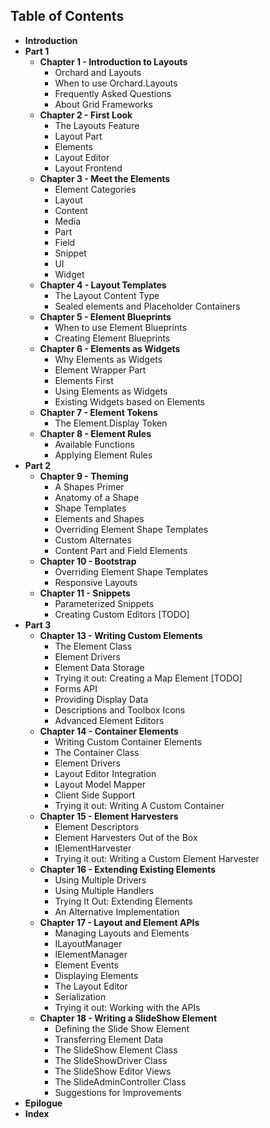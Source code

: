 ## Table of Contents

* **Introduction**
* **Part 1**
	* **Chapter 1 - Introduction to Layouts**
		* Orchard and Layouts
		* When to use Orchard.Layouts
		* Frequently Asked Questions
		* About Grid Frameworks
	* **Chapter 2 -  First Look**
		* The Layouts Feature
		* Layout Part
		* Elements
		* Layout Editor
		* Layout Frontend
	* **Chapter 3 - Meet the Elements**
		* Element Categories
		* Layout
		* Content
		* Media
		* Part
		* Field
		* Snippet
		* UI
		* Widget
	* **Chapter 4 -  Layout Templates**
		* The Layout Content Type
		* Sealed elements and Placeholder Containers
    * **Chapter 5 -  Element Blueprints**
	    * When to use Element Blueprints
	    * Creating Element Blueprints
	* **Chapter 6 -  Elements as Widgets**
		* Why Elements as Widgets
		* Element Wrapper Part
		* Elements First
		* Using Elements as Widgets
		* Existing Widgets based on Elements
	* **Chapter 7 - Element Tokens**
		* The Element.Display Token
	* **Chapter 8 - Element Rules**
		* Available Functions
		* Applying Element Rules
* **Part 2**
	* **Chapter 9 - Theming**
    	* A Shapes Primer
    	* Anatomy of a Shape
       	* Shape Templates
    	* Elements and Shapes
    	* Overriding Element Shape Templates
    	* Custom Alternates
    	* Content Part and Field Elements
	* **Chapter 10 -  Bootstrap**
    	* Overriding Element Shape Templates
    	* Responsive Layouts
	* **Chapter 11 -  Snippets**
    	* Parameterized Snippets
		* Creating Custom Editors [TODO]
* **Part 3**
    * **Chapter 13 -  Writing Custom Elements**
	    * The Element Class
	    * Element Drivers
	    * Element Data Storage
	    * Trying it out: Creating a Map Element [TODO]
	    * Forms API
	    * Providing Display Data
	    * Descriptions and Toolbox Icons
	    * Advanced Element Editors
    * **Chapter 14 -  Container Elements**
	    * Writing Custom Container Elements
	    * The Container Class
	    * Element Drivers
	    * Layout Editor Integration
	    * Layout Model Mapper
	    * Client Side Support
	    * Trying it out: Writing A Custom Container
    * **Chapter 15 -  Element Harvesters**
	    * Element Descriptors
	    * Element Harvesters Out of the Box
	    * IElementHarvester
	    * Trying it out: Writing a Custom Element Harvester
    * **Chapter 16 -  Extending Existing Elements**
	    * Using Multiple Drivers
	    * Using Multiple Handlers
	    * Trying It Out: Extending Elements
	    * An Alternative Implementation
	* **Chapter 17 - Layout and Element APIs**
		* Managing Layouts and Elements
		* ILayoutManager
		* IElementManager
		* Element Events
		* Displaying Elements
		* The Layout Editor
		* Serialization
		* Trying it out: Working with the APIs
    * **Chapter 18 - Writing a SlideShow Element**
	    * Defining the Slide Show Element
	    * Transferring Element Data
	    * The SlideShow Element Class
	    * The SlideShowDriver Class
	    * The SlideShow Editor Views
	    * The SlideAdminController Class
	    * Suggestions for Improvements
* **Epilogue**
* **Index**